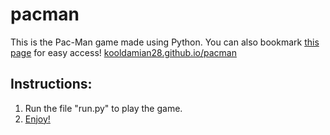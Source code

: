 # pacman
This is the Pac-Man game made using Python. You can also bookmark <a href="https://kooldamian28.github.io/pacman/">this page</a> for easy access! <a href="https://kooldamian28.github.io/pacman/">kooldamian28.github.io/pacman</a>

## Instructions:
1. Run the file "run.py" to play the game.
2. <a href="https://www.youtube.com/watch?v=wirPMSnVTX8">Enjoy!</a>

